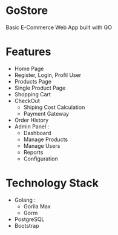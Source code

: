 # GoStore
Basic E-Commerce Web App built with GO

# Features
- Home Page
- Register, Login, Profil User
- Products Page
- Single Product Page
- Shopping Cart
- CheckOut
  - Shiping Cost Calculation
  - Payment Gateway
- Order History
- Admin Panel :
  - Dashboard
  - Manage Products
  - Manage Users
  - Reports
  - Configuration

# Technology Stack
- Golang :
  - Gorila Max
  - Gorm
- PostgreSQL
- Bootstrap
